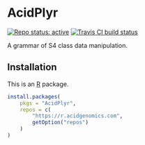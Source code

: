 # AcidPlyr

[![Repo status: active](https://www.repostatus.org/badges/latest/active.svg)](https://www.repostatus.org/#active)
[![Travis CI build status](https://travis-ci.com/acidgenomics/AcidPlyr.svg?branch=main)](https://travis-ci.com/acidgenomics/AcidPlyr)

A grammar of S4 class data manipulation. 

## Installation

This is an [R][] package.

```r
install.packages(
    pkgs = "AcidPlyr",
    repos = c(
        "https://r.acidgenomics.com",
        getOption("repos")
    )
)
```

[r]: https://www.r-project.org/
